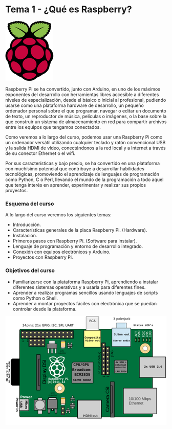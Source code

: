 # Tema 1 - ¿Qué es Raspberry?

![Logo del proyecto Raspberry Pi](./images/logoRasp_reducida_150.png)

Raspberry Pi se ha convertido, junto con Arduino, en uno de los máximos exponentes del desarrollo con herramientas libres accesible a diferentes niveles de especialización, desde el básico o inicial al profesional, pudiendo usarse como una plataforma hardware de desarrollo, un pequeño ordenador personal sobre el que programar, navegar o editar un documento de texto, un reproductor de música, películas o imágenes, o la base sobre la que construir un sistema de almacenamiento en red para compartir archivos entre los equipos que tengamos conectados.

Como veremos a lo largo del curso, podemos usar una Raspberry Pi como un ordenador versátil utilizando cualquier teclado y ratón convencional USB y la salida HDMI de vídeo, conectándonos a la red local y a Internet a través de su conector Ethernet o el wifi. 

Por sus características y bajo precio, se ha convertido en una plataforma con muchísimo potencial que contribuye a desarrollar habilidades tecnológicas, promoviendo el aprendizaje de lenguajes de programación como Python, C o Perl, llevando el mundo de la programación a todo aquel que tenga interés en aprender, experimentar y realizar sus propios proyectos.

### Esquema del curso

A lo largo del curso veremos los siguientes temas:

- Introducción.
- Características generales de la placa Raspberry Pi. (Hardware).
- Instalación.
- Primeros pasos con Raspberry Pi. (Software para instalar).
- Lenguaje de programación y entorno de desarrollo integrado.
- Conexión con equipos electrónicos y Arduino.
- Proyectos con Raspberry Pi.

### Objetivos del curso

* Familiarizarse con la plataforma Raspberry Pi, aprendiendo a instalar diferentes sistemas operativos y a usarla para diferentes fines.
* Aprender a realizar programas sencillos usando lenguajes de scripts como Python o Shell.
* Aprender a montar proyectos fáciles con electrónica que se puedan controlar desde la plataforma.

![Esquema](./images/esquema-reducido-40.png)

